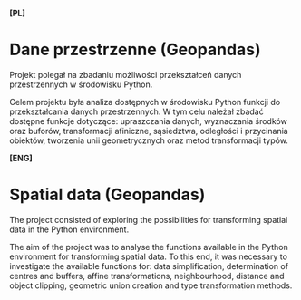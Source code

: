 **[PL]**

# Dane przestrzenne (Geopandas)

Projekt polegał na zbadaniu możliwości przekształceń danych przestrzennych w środowisku Python.

Celem projektu była analiza dostępnych w środowisku Python funkcji do przekształcania danych przestrzennych. W tym celu należał zbadać dostępne funkcje dotyczące: upraszczania danych, wyznaczania
środków oraz buforów, transformacji afiniczne, sąsiedztwa, odległości i przycinania obiektów, tworzenia unii geometrycznych oraz metod transformacji typów.


**[ENG]**

# Spatial data (Geopandas)

The project consisted of exploring the possibilities for transforming spatial data in the Python environment.

The aim of the project was to analyse the functions available in the Python environment for transforming spatial data. To this end, it was necessary to investigate the available functions for: data simplification, determination of centres and buffers, affine transformations, neighbourhood, distance and object clipping, geometric union creation and type transformation methods.
